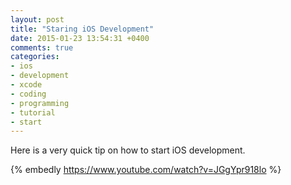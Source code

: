 ```yaml
---
layout: post
title: "Staring iOS Development"
date: 2015-01-23 13:54:31 +0400
comments: true
categories: 
- ios
- development
- xcode
- coding
- programming
- tutorial
- start
---
```


Here is a very quick tip on how to start iOS development.

{% embedly https://www.youtube.com/watch?v=JGgYpr918lo %}

